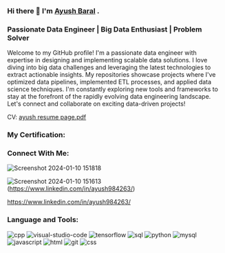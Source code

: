 ### Hi there 👋 I'm [Ayush Baral](https://ayushbaral07.github.io/ayush-portfolio/) .

<!--
**ayushbaral07/ayushbaral07** is a ✨ _special_ ✨ repository because its `README.md` (this file) appears on your GitHub profile.

Here are some ideas to get you started:

- 🔭 I’m currently working on ...
- 🌱 I’m currently learning ...
- 👯 I’m looking to collaborate on ...
- 🤔 I’m looking for help with ...
- 💬 Ask me about ...
- 📫 How to reach me: ...
- 😄 Pronouns: ...
- ⚡ Fun fact: ...
-->
### Passionate Data Engineer | Big Data Enthusiast | Problem Solver
Welcome to my GitHub profile! I'm a passionate data engineer with expertise in designing and implementing scalable data solutions. I love diving into big data challenges and leveraging the latest technologies to extract actionable insights. My repositories showcase projects where I've optimized data pipelines, implemented ETL processes, and applied data science techniques. I'm constantly exploring new tools and frameworks to stay at the forefront of the rapidly evolving data engineering landscape. Let's connect and collaborate on exciting data-driven projects!

CV: [ayush resume page.pdf](https://github.com/ayushbaral07/ayushbaral07/files/13885261/ayush.ko.resume.2.page.pdf)


### My Certification:


### Connect With Me:
![Screenshot 2024-01-10 151818](https://github.com/ayushbaral07/ayushbaral07/assets/115476769/e75739ee-ed64-42a1-833e-0ebbe40520e9)



![Screenshot 2024-01-10 151613](https://github.com/ayushbaral07/ayushbaral07/assets/115476769/5019031e-7deb-4d21-86c1-cc57d61e28c3)(https://www.linkedin.com/in/ayush984263/)



https://www.linkedin.com/in/ayush984263/

### Language and Tools:
![cpp](https://github.com/ayushbaral07/ayushbaral07/assets/115476769/a8693797-c3a3-4fc3-a3fc-edc04636195b)
![visual-studio-code](https://github.com/ayushbaral07/ayushbaral07/assets/115476769/9986df22-f67d-4ccc-a30c-b4c05a8baa3f)
![tensorflow](https://github.com/ayushbaral07/ayushbaral07/assets/115476769/612c9981-5e65-4729-b8bc-9318d3ce03ee)
![sql](https://github.com/ayushbaral07/ayushbaral07/assets/115476769/6b855f05-8d1b-44dc-a351-d0a7663db102)
![python](https://github.com/ayushbaral07/ayushbaral07/assets/115476769/269b6eda-f884-48b8-b90b-577cb7e040dd)
![mysql](https://github.com/ayushbaral07/ayushbaral07/assets/115476769/7829ee61-f3fc-454f-b1ae-21b796012265)
![javascript](https://github.com/ayushbaral07/ayushbaral07/assets/115476769/951395b9-4597-445b-ae76-bac5b16584a1)
![html](https://github.com/ayushbaral07/ayushbaral07/assets/115476769/2d9cf25e-4742-46c1-932c-06005c815044)
![git](https://github.com/ayushbaral07/ayushbaral07/assets/115476769/d8eb6591-3be8-41aa-a476-8b6d9a1dfac5)
![css](https://github.com/ayushbaral07/ayushbaral07/assets/115476769/f58a214c-d875-4cb7-acd9-288f3a0c5155)



